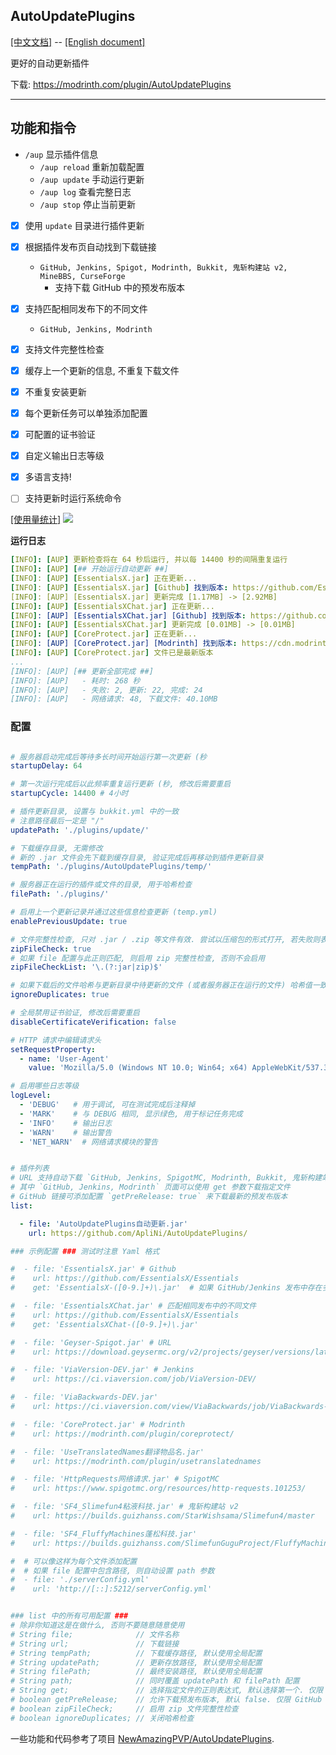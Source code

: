 ## AutoUpdatePlugins

[[中文文档]](https://github.com/ApliNi/AutoUpdatePlugins/blob/main/README.md) -- [[English document]](https://github.com/ApliNi/AutoUpdatePlugins/blob/main/README_EN.md)

更好的自动更新插件

下载: https://modrinth.com/plugin/AutoUpdatePlugins

---

## 功能和指令
- `/aup` 显示插件信息
    - `/aup reload` 重新加载配置
    - `/aup update` 手动运行更新
    - `/aup log` 查看完整日志
    - `/aup stop` 停止当前更新


- [x] 使用 `update` 目录进行插件更新
- [x] 根据插件发布页自动找到下载链接
  - `GitHub, Jenkins, Spigot, Modrinth, Bukkit, 鬼斩构建站 v2, MineBBS, CurseForge`
    - 支持下载 GitHub 中的预发布版本
- [x] 支持匹配相同发布下的不同文件
  - `GitHub, Jenkins, Modrinth`
- [x] 支持文件完整性检查
- [x] 缓存上一个更新的信息, 不重复下载文件
- [x] 不重复安装更新
- [x] 每个更新任务可以单独添加配置
- [x] 可配置的证书验证
- [x] 自定义输出日志等级
- [x] 多语言支持!
- [ ] 支持更新时运行系统命令


[[使用量统计]](https://bstats.org/plugin/bukkit/ApliNi-AutoUpdatePlugins/20629)
<a href="https://bstats.org/plugin/bukkit/ApliNi-AutoUpdatePlugins/20629">![](https://bstats.org/signatures/bukkit/ApliNi-AutoUpdatePlugins.svg)</a>

**运行日志**
```yaml
[INFO]: [AUP] 更新检查将在 64 秒后运行, 并以每 14400 秒的间隔重复运行
[INFO]: [AUP] [## 开始运行自动更新 ##]
[INFO]: [AUP] [EssentialsX.jar] 正在更新...
[INFO]: [AUP] [EssentialsX.jar] [Github] 找到版本: https://github.com/EssentialsX/Essentials/releases/download/2.20.1/EssentialsX-2.20.1.jar
[INFO]: [AUP] [EssentialsX.jar] 更新完成 [1.17MB] -> [2.92MB]
[INFO]: [AUP] [EssentialsXChat.jar] 正在更新...
[INFO]: [AUP] [EssentialsXChat.jar] [Github] 找到版本: https://github.com/EssentialsX/Essentials/releases/download/2.20.1/EssentialsXChat-2.20.1.jar
[INFO]: [AUP] [EssentialsXChat.jar] 更新完成 [0.01MB] -> [0.01MB]
[INFO]: [AUP] [CoreProtect.jar] 正在更新...
[INFO]: [AUP] [CoreProtect.jar] [Modrinth] 找到版本: https://cdn.modrinth.com/data/Lu3KuzdV/versions/w3P6ufP1/CoreProtect-22.2.jar
[INFO]: [AUP] [CoreProtect.jar] 文件已是最新版本
...
[INFO]: [AUP] [## 更新全部完成 ##]
[INFO]: [AUP]   - 耗时: 268 秒
[INFO]: [AUP]   - 失败: 2, 更新: 22, 完成: 24
[INFO]: [AUP]   - 网络请求: 48, 下载文件: 40.10MB
```


### 配置
```yaml

# 服务器启动完成后等待多长时间开始运行第一次更新 (秒
startupDelay: 64

# 第一次运行完成后以此频率重复运行更新 (秒, 修改后需要重启
startupCycle: 14400 # 4小时

# 插件更新目录, 设置与 bukkit.yml 中的一致
# 注意路径最后一定是 "/"
updatePath: './plugins/update/'

# 下载缓存目录, 无需修改
# 新的 .jar 文件会先下载到缓存目录, 验证完成后再移动到插件更新目录
tempPath: './plugins/AutoUpdatePlugins/temp/'

# 服务器正在运行的插件或文件的目录, 用于哈希检查
filePath: './plugins/'

# 启用上一个更新记录并通过这些信息检查更新 (temp.yml)
enablePreviousUpdate: true

# 文件完整性检查, 只对 .jar / .zip 等文件有效. 尝试以压缩包的形式打开, 若失败则表示不完整
zipFileCheck: true
# 如果 file 配置与此正则匹配, 则启用 zip 完整性检查, 否则不会启用
zipFileCheckList: '\.(?:jar|zip)$'

# 如果下载后的文件哈希与更新目录中待更新的文件 (或者服务器正在运行的文件) 哈希值一致则不移动到更新目录 (MD5
ignoreDuplicates: true

# 全局禁用证书验证, 修改后需要重启
disableCertificateVerification: false

# HTTP 请求中编辑请求头
setRequestProperty:
  - name: 'User-Agent'
    value: 'Mozilla/5.0 (Windows NT 10.0; Win64; x64) AppleWebKit/537.36 (KHTML, like Gecko) Chrome/120.0.0.0 Safari/537.36'

# 启用哪些日志等级
logLevel:
  - 'DEBUG'   # 用于调试, 可在测试完成后注释掉
  - 'MARK'    # 与 DEBUG 相同, 显示绿色, 用于标记任务完成
  - 'INFO'    # 输出日志
  - 'WARN'    # 输出警告
  - 'NET_WARN'  # 网络请求模块的警告


# 插件列表
# URL 支持自动下载 `GitHub, Jenkins, SpigotMC, Modrinth, Bukkit, 鬼斩构建站 v2` 页面的插件, 其他链接将直接下载
# 其中 `GitHub, Jenkins, Modrinth` 页面可以使用 get 参数下载指定文件
# GitHub 链接可添加配置 `getPreRelease: true` 来下载最新的预发布版本
list:

  - file: 'AutoUpdatePlugins自动更新.jar'
    url: https://github.com/ApliNi/AutoUpdatePlugins/

### 示例配置 ### 测试时注意 Yaml 格式

#  - file: 'EssentialsX.jar' # Github
#    url: https://github.com/EssentialsX/Essentials
#    get: 'EssentialsX-([0-9.]+)\.jar'  # 如果 GitHub/Jenkins 发布中存在多个文件, 则需要匹配其中一个, 否则下载第一个 (使用正则表达式

#  - file: 'EssentialsXChat.jar' # 匹配相同发布中的不同文件
#    url: https://github.com/EssentialsX/Essentials
#    get: 'EssentialsXChat-([0-9.]+)\.jar'

#  - file: 'Geyser-Spigot.jar' # URL
#    url: https://download.geysermc.org/v2/projects/geyser/versions/latest/builds/latest/downloads/spigot

#  - file: 'ViaVersion-DEV.jar' # Jenkins
#    url: https://ci.viaversion.com/job/ViaVersion-DEV/

#  - file: 'ViaBackwards-DEV.jar'
#    url: https://ci.viaversion.com/view/ViaBackwards/job/ViaBackwards-DEV/

#  - file: 'CoreProtect.jar' # Modrinth
#    url: https://modrinth.com/plugin/coreprotect/

#  - file: 'UseTranslatedNames翻译物品名.jar'
#    url: https://modrinth.com/plugin/usetranslatednames

#  - file: 'HttpRequests网络请求.jar' # SpigotMC
#    url: https://www.spigotmc.org/resources/http-requests.101253/

#  - file: 'SF4_Slimefun4粘液科技.jar' # 鬼斩构建站 v2
#    url: https://builds.guizhanss.com/StarWishsama/Slimefun4/master

#  - file: 'SF4_FluffyMachines蓬松科技.jar'
#    url: https://builds.guizhanss.com/SlimefunGuguProject/FluffyMachines/master

#  # 可以像这样为每个文件添加配置
#  # 如果 file 配置中包含路径, 则自动设置 path 参数
#  - file: './serverConfig.yml'
#    url: 'http://[::]:5212/serverConfig.yml'


### list 中的所有可用配置 ###
# 除非你知道这是在做什么, 否则不要随意随意使用
# String file;              // 文件名称
# String url;               // 下载链接
# String tempPath;          // 下载缓存路径, 默认使用全局配置
# String updatePath;        // 更新存放路径, 默认使用全局配置
# String filePath;          // 最终安装路径, 默认使用全局配置
# String path;              // 同时覆盖 updatePath 和 filePath 配置
# String get;               // 选择指定文件的正则表达式, 默认选择第一个. 仅限 GitHub, Jenkins, Modrinth
# boolean getPreRelease;    // 允许下载预发布版本, 默认 false. 仅限 GitHub
# boolean zipFileCheck;     // 启用 zip 文件完整性检查
# boolean ignoreDuplicates; // 关闭哈希检查

```

一些功能和代码参考了项目 [NewAmazingPVP/AutoUpdatePlugins](https://github.com/NewAmazingPVP/AutoUpdatePlugins).
